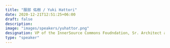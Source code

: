 ```yaml
---
title: "服部 佑樹 / Yuki Hattori"
date: 2020-12-21T12:51:25+06:00
draft: false
description:
image: "images/speakers/yuhattor.png"
designation: VP of the InnerSource Commons Foudndation, Sr. Architect at GitHub
type: "speaker"
---
```

